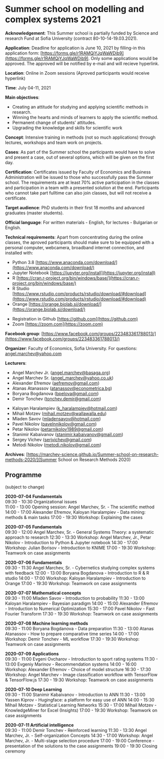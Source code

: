# Summer school on modelling and complex systems 2021

**Acknowledgement**: This Summer school is partially funded by Science and research Fund at Sofia University (contract 80-10-14-19.03.2021). 

**Application**: Deadline for application is June 10, 2021 by filling-in this application form: [https://forms.gle/r1RAMQjYJqWaWDib9](https://forms.gle/r1RAMQjYJqWaWDib9). Only some applications would be approved. The approved will be notified by e-mail and will recieve hyperlink.

**Location**: Online in Zoom sessions (Aproved participants would receive hyperlink)

**Time**: July 04-11, 2021 

**Main objectives**:
* Creating an attitude for studying and applying scientific methods in research.
* Winning the hearts and minds of learners to apply the scientific method.
* Permanent change of students' attitudes.
* Upgrading the knowledge and skills for scientific work

**Concept**: Intensive training in methods (not so much applications) through lectures, workshops and team work on projects. 

**Cases**: As part of the Summer school the participants would have to solve and present a case, out of several options, which will be given on the first day. <!--[See the cases here...](cases.md)-->

**Certification**: Certificates issued by Faculty of Economics and Business Administration will be issued to those who successfully pass the Summer school. The requirements are at least 70% active participation in the classes and participation in a team with a presented solution at the end. Participants who cannot take part fulltime can also join classes, but will not receive a certificate.

**Target audience**: PhD students in their first 18 months and advanced graduates (master students).  

**Official language**: For written materials - English, for lectures - Bulgarian or English.

**Technical requirements**: Apart from concentrating during the online classes, the aproved participants should make sure to be equipped with a personal computer, webcamera, broadband internet connection, and installed with:
* Python 3.8 [https://www.anaconda.com/download/](https://www.anaconda.com/download/)
* Jupyter Notebook [https://jupyter.org/install](https://jupyter.org/install)
* R [https://cran.r-project.org/bin/windows/base/](https://cran.r-project.org/bin/windows/base/)
* R Studio [https://www.rstudio.com/products/rstudio/download/#download](https://www.rstudio.com/products/rstudio/download/#download)
* Orange [https://orange.biolab.si/download/](https://orange.biolab.si/download/)
<!--* KNIME [https://www.knime.com/downloads](https://www.knime.com/downloads)-->
* Registration in Github [https://github.com](https://github.com)
* Zoom [https://zoom.com](https://zoom.com)

**Facebook group**: [https://www.facebook.com/groups/223483361788013/](https://www.facebook.com/groups/223483361788013/)

**Organizer**: Faculty of Economics, Sofia University. For questions: angel.marchev@yahoo.com

**Lecturers**:
* Angel Marchev Jr. (angel.marchev@basaga.org)
* Angel Marchev Sr. (angel_marchev@yahoo.co.uk)
* Alexander Efremov (aefremov@gmail.com)
* Atanas Atanassov (atanassov@econometrica.bg)
* Boryana Bogdanova (bpelova@gmail.com)
* Demir Tonchev (tonchev.demir@gmail.com)
<!--* Evgeni Ovcharov (trulr6@yahoo.com)-->
<!--* Evgeniy Marinov (marinov.evgeniy@gmail.com)-->
* Kaloyan Haralampiev (k_haralampiev@hotmail.com)
* Mihail Motzev (mihail.motzev@wallawalla.edu)
* Mladen Savov (mladensavov@hotmail.com)
* Pavel Nikolov (pavelnnikolov@gmail.com)
* Petar Nikolov (petarnikolov1989@gmail.com)
* Stanimir Kabaivanov (stanimir.kabaivanov@gmail.com)
* Sergey Vichev (serjvichev@gmail.com)
* Metodi Nikolov (metodi.nikolov@gmail.com)
<!--* Yasen Kiprov (yasen.kiprov@gmail.com)-->
<!--* Yulian Borisov (julian.borisov@yahoo.com)-->

**Archives**: [https://marchev-science.github.io/Summer-school-on-research-methods-2020/](Summer School on Research Methods 2020)

## Programme
(subject to change)  

**2020-07-04 Fundamentals**  
09:30 - 10:30 Organizational issues  
11:00 - 13:00 Opening session: Angel Marchev, Sr. - The scientific method <!-- [video](https://www.youtube.com/playlist?list=PLX9ryRl9v7BBAc8p5MengERUKWq-rr_J7)  -->
14:00 - 17:00 Alexander Efremov, Kaloyan Haralampiev - Data mining: methods & main tasks <!-- [video](https://www.youtube.com/playlist?list=PLX9ryRl9v7BBAc8p5MengERUKWq-rr_J7), [materials](https://github.com/Marchev-Science/Summer-school-on-research-methods-2020/tree/master/efremov/)  -->
17:00 - 19:30 Workshop: Explaining the cases    
  
**2020-07-05 Fundamentals**  
09:30 - 12:00 Angel Marchev, Sr. - General Systems Theory: a systematic approach to research <!--[video](https://www.youtube.com/playlist?list=PLX9ryRl9v7BBAc8p5MengERUKWq-rr_J7), [materials](https://github.com/Marchev-Science/Summer-school-on-research-methods-2020/tree/master/marchev/)  -->
12:30 - 13:30 Workshop: Angel Marchev, Jr., Petar Nikolov - Introduction to Python & Jupyter notebook <!-- [video](https://www.youtube.com/playlist?list=PLX9ryRl9v7BBAc8p5MengERUKWq-rr_J7), [materials](https://github.com/Marchev-Science/Summer-school-on-research-methods-2020/tree/master/marchev-jr/)  -->
14:30 - 17:00 Workshop: Julian Borisov - Introduction to KNIME <!-- [video](https://www.youtube.com/playlist?list=PLX9ryRl9v7BBAc8p5MengERUKWq-rr_J7), [materials](https://github.com/Marchev-Science/Summer-school-on-research-methods-2020/tree/master/borisov/)  -->
17:00 - 19:30 Workshop: Teamwork on case assignments  

**2020-07-06 Fundamentals**  
09:30 - 11:30 Angel Marchev, Sr. - Cybernetics studying complex systems with feedback <!-- [video](https://www.youtube.com/playlist?list=PLX9ryRl9v7BBAc8p5MengERUKWq-rr_J7), [materials](https://github.com/Marchev-Science/Summer-school-on-research-methods-2020/tree/master/marchev/)  -->
12:00 - 13:00 Boryana Bogdanova - Introduction to R & R studio <!-- [video](https://www.youtube.com/playlist?list=PLX9ryRl9v7BBAc8p5MengERUKWq-rr_J7)  -->
14:00 - 17:00 Workshop: Kaloyan Haralampiev - Introduction to Orange <!-- [video](https://www.youtube.com/playlist?list=PLX9ryRl9v7BBAc8p5MengERUKWq-rr_J7), [materials](https://github.com/Marchev-Science/Summer-school-on-research-methods-2020/tree/master/haralampiev/)  -->
17:00 - 19:30 Workshop: Teamwork on case assignments  

**2020-07-07 Mathematical concepts**  
09:30 - 11:00 Mladen Savov - Introduction to probability <!-- [video](https://www.youtube.com/playlist?list=PLX9ryRl9v7BBAc8p5MengERUKWq-rr_J7), [materials](https://github.com/Marchev-Science/Summer-school-on-research-methods-2020/tree/master/savov/)  -->
11:30 - 13:00 Kaloyan Haralampiev - Bayesian paradigm <!-- [video](https://www.youtube.com/playlist?list=PLX9ryRl9v7BBAc8p5MengERUKWq-rr_J7), [materials](https://github.com/Marchev-Science/Summer-school-on-research-methods-2020/tree/master/haralampiev/) --> 
14:00 - 15:00 Alexander Efremov - Introduction to Numerical Optimization <!-- [video](https://www.youtube.com/playlist?list=PLX9ryRl9v7BBAc8p5MengERUKWq-rr_J7), [materials](https://github.com/Marchev-Science/Summer-school-on-research-methods-2020/tree/master/efremov/)  -->
15:30 - 17:00 Pavel Nikolov - Fast Fourier Transform <!-- [video](https://www.youtube.com/playlist?list=PLX9ryRl9v7BBAc8p5MengERUKWq-rr_J7), [materials](https://github.com/Marchev-Science/Summer-school-on-research-methods-2020/tree/master/nikolov/)  -->
17:30 - 19:30 Workshop: Teamwork on case assignments  

**2020-07-08 Machine learning methods**  
09:30 - 11:00 Boryana Bogdanova - Data preparation <!-- [video](https://www.youtube.com/playlist?list=PLX9ryRl9v7BBAc8p5MengERUKWq-rr_J7)  -->
11:30 - 13:00 Atanas Atanassov - How to prepare comparative time series <!-- [video](https://www.youtube.com/playlist?list=PLX9ryRl9v7BBAc8p5MengERUKWq-rr_J7), [materials](https://github.com/Marchev-Science/Summer-school-on-research-methods-2020/tree/master/atanasov/)  -->
14:00 - 17:00 Workshop: Demir Tonchev - ML workflow <!-- [video](https://www.youtube.com/playlist?list=PLX9ryRl9v7BBAc8p5MengERUKWq-rr_J7), [materials](https://github.com/Marchev-Science/Summer-school-on-research-methods-2020/tree/master/tonchev/)  -->
17:30 - 19:30 Workshop: Teamwork on case assignments  

**2020-07-09 Applications**  
09:30 - 11:00 Evgeni Ovcharov - Introduction to sport rating systems <!-- [video](https://www.youtube.com/playlist?list=PLX9ryRl9v7BBAc8p5MengERUKWq-rr_J7), [materials](https://github.com/Marchev-Science/Summer-school-on-research-methods-2020/tree/master/ovcharov/)  -->
11:30 - 13:00 Evgeniy Marinov - Recommendation systems <!-- [video](https://www.youtube.com/playlist?list=PLX9ryRl9v7BBAc8p5MengERUKWq-rr_J7), [materials](https://github.com/Marchev-Science/Summer-school-on-research-methods-2020/tree/master/marinov/)  -->
14:00 - 16:00 Workshop: Alexander Efremov - Choice of model structure <!-- [video](https://www.youtube.com/playlist?list=PLX9ryRl9v7BBAc8p5MengERUKWq-rr_J7), [materials](https://github.com/Marchev-Science/Summer-school-on-research-methods-2020/tree/master/efremov/)  -->
16:30 - 17:30 Workshop: Angel Marchev - Image classification workflow with TensorFlow & TensorFlow.js <!-- [video](https://www.youtube.com/playlist?list=PLX9ryRl9v7BBAc8p5MengERUKWq-rr_J7)   -->
17:30 - 19:30 Workshop: Teamwork on case assignments  

**2020-07-10 Deep Learning**  
09:30 - 11:00 Stanimir Kabaivanov - Introduction to ANN <!-- [video](https://www.youtube.com/playlist?list=PLX9ryRl9v7BBAc8p5MengERUKWq-rr_J7), [materials]()  -->
11:30 - 13:00 Yassen Kiprov - Hugingface: a platform for easy use of ANN <!-- [video](https://www.youtube.com/playlist?list=PLX9ryRl9v7BBAc8p5MengERUKWq-rr_J7), [materials](https://github.com/Marchev-Science/Summer-school-on-research-methods-2020/tree/master/kiprov/)  -->
14:00 - 15:30 Mihail Motzev - Statistical Learning Networks <!-- [video](https://www.youtube.com/playlist?list=PLX9ryRl9v7BBAc8p5MengERUKWq-rr_J7), [materials](https://github.com/Marchev-Science/Summer-school-on-research-methods-2020/tree/master/motzev/)  -->
15:30 - 17:00 Mihail Motzev - KnowledgeMiner for Excel (Insights) <!-- [video](https://www.youtube.com/playlist?list=PLX9ryRl9v7BBAc8p5MengERUKWq-rr_J7), [materials](https://github.com/Marchev-Science/Summer-school-on-research-methods-2020/tree/master/motzev/)  -->
17:00 - 19:30 Workshop: Teamwork on case assignments  

**2020-07-11 Artificial intelligence**  
09:30 - 11:00 Demir Tonchev - Reinforced learning <!-- [video](https://www.youtube.com/playlist?list=PLX9ryRl9v7BBAc8p5MengERUKWq-rr_J7), [materials](https://github.com/Marchev-Science/Summer-school-on-research-methods-2020/tree/master/tonchev/)  -->
11:30 - 13:30 Angel Marchev, Jr. - Self-organization Concepts <!-- [video](https://www.youtube.com/playlist?list=PLX9ryRl9v7BBAc8p5MengERUKWq-rr_J7), [materials](https://github.com/Marchev-Science/Summer-school-on-research-methods-2020/tree/master/marchev-jr/)  -->
14:30 - 17:00 Workshop: Angel Marchev, Jr. -  Multi-stage selection procedure <!-- [video](https://www.youtube.com/playlist?list=PLX9ryRl9v7BBAc8p5MengERUKWq-rr_J7), [materials](https://github.com/Marchev-Science/Summer-school-on-research-methods-2020/tree/master/marchev-jr/)  -->
17:00 - 19:00 Conference - presentation of the solutions to the case assignments <!-- [video](https://www.youtube.com/playlist?list=PLX9ryRl9v7BBAc8p5MengERUKWq-rr_J7)  -->
19:00 - 19:30 Closing ceremony  
